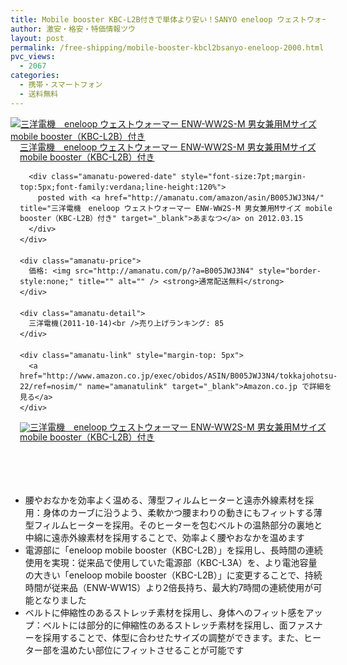```yaml
---
title: Mobile booster KBC-L2B付きで単体より安い！SANYO eneloop ウェストウォーマー 特価2000円台！送料無料！
author: 激安・格安・特価情報ツウ
layout: post
permalink: /free-shipping/mobile-booster-kbcl2bsanyo-eneloop-2000.html
pvc_views:
  - 2067
categories:
  - 携帯・スマートフォン
  - 送料無料
---
```

<div class="amanatu-box" style="margin-bottom:0px;">
  <div class="amanatu-image" style="float:left;">
    <a href="http://www.amazon.co.jp/exec/obidos/ASIN/B005JWJ3N4/tokkajohotsu-22/ref=nosim/" name="amanatulink" target="_blank"><img src="http://i2.wp.com/ecx.images-amazon.com/images/I/31Bc9qvLhkL._SL160_.jpg?w=546" alt="三洋電機　eneloop ウェストウォーマー ENW-WW2S-M 男女兼用Mサイズ mobile booster（KBC-L2B）付き" style="border: none;" data-recalc-dims="1" /></a>
  </div>
  
  <div class="amanatu-info" style="float:left;margin-left:15px;line-height:120%">
    <div class="amanatu-name" style="margin-bottom:10px;line-height:120%">
      <a href="http://www.amazon.co.jp/exec/obidos/ASIN/B005JWJ3N4/tokkajohotsu-22/ref=nosim/" name="amanatulink" target="_blank">三洋電機　eneloop ウェストウォーマー ENW-WW2S-M 男女兼用Mサイズ mobile booster（KBC-L2B）付き</a> 
      
      <div class="amanatu-powered-date" style="font-size:7pt;margin-top:5px;font-family:verdana;line-height:120%">
        posted with <a href="http://amanatu.com/amazon/asin/B005JWJ3N4/" title="三洋電機　eneloop ウェストウォーマー ENW-WW2S-M 男女兼用Mサイズ mobile booster（KBC-L2B）付き" target="_blank">あまなつ</a> on 2012.03.15
      </div>
    </div>
    
    <div class="amanatu-price">
      価格: <img src="http://amanatu.com/p/?a=B005JWJ3N4" style="border-style:none;" title="" alt="" /> <strong>通常配送無料</strong>
    </div>
    
    <div class="amanatu-detail">
      三洋電機(2011-10-14)<br />売り上げランキング: 85
    </div>
    
    <div class="amanatu-link" style="margin-top: 5px">
      <a href="http://www.amazon.co.jp/exec/obidos/ASIN/B005JWJ3N4/tokkajohotsu-22/ref=nosim/" name="amanatulink" target="_blank">Amazon.co.jp で詳細を見る</a>
    </div>
  </div>
  
  <div class="amanatu-footer" style="clear: left">
  </div>
  
  <div class="amanatu-imageset">
    <div class="amanatu-image" style="float:left;">
      <a href="http://www.amazon.co.jp/exec/obidos/ASIN/B005JWJ3N4/tokkajohotsu-22/ref=nosim/" name="amanatulink" target="_blank"><img src="http://i1.wp.com/ecx.images-amazon.com/images/I/31LSDiPw85L._AA160_.jpg?w=546" alt="三洋電機　eneloop ウェストウォーマー ENW-WW2S-M 男女兼用Mサイズ mobile booster（KBC-L2B）付き" style="border: none;" data-recalc-dims="1" /></a>
    </div>
    
    <div class="amanatu-footer" style="clear: left">
    </div>
  </div>
</div>

<!--more-->

  * 腰やおなかを効率よく温める、薄型フィルムヒーターと遠赤外線素材を採用：身体のカーブに沿うよう、柔軟かつ腰まわりの動きにもフィットする薄型フィルムヒーターを採用。そのヒーターを包むベルトの温熱部分の裏地と中綿に遠赤外線素材を採用することで、効率よく腰やおなかを温めます
  * 電源部に「eneloop mobile booster（KBC-L2B）」を採用し、長時間の連続使用を実現：従来品で使用していた電源部（KBC-L3A）を、より電池容量の大きい「eneloop mobile booster（KBC-L2B）」に変更することで、持続時間が従来品（ENW-WW1S）より2倍長持ち、最大約7時間の連続使用が可能となりました
  * ベルトに伸縮性のあるストレッチ素材を採用し、身体へのフィット感をアップ：ベルトには部分的に伸縮性のあるストレッチ素材を採用し、面ファスナーを採用することで、体型に合わせたサイズの調整ができます。また、ヒーター部を温めたい部位にフィットさせることが可能です